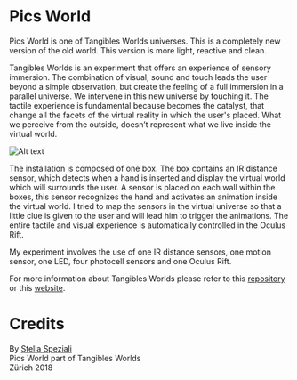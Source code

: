 # Pics World
Pics World is one of Tangibles Worlds universes. This is a completely new version of the old world. This version is more light, reactive and clean.

Tangibles Worlds is an experiment that offers an experience of sensory immersion. The combination of visual, sound and touch leads the user beyond a simple observation, but create the feeling of a full immersion in a parallel universe. We intervene in this new universe by touching it. The tactile experience is fundamental because becomes the catalyst, that change all the facets of the virtual reality in which the user's placed. What we perceive from the outside, doesn’t represent what we live inside the virtual world.

![Alt text](https://github.com/spezialis/tangibles_worlds/blob/master/Readme_data/Photos/Tangibles-Worlds_ECAL.jpg)

The installation is composed of one box. The box contains an IR distance sensor, which detects when a hand is inserted and display the virtual world which will surrounds the user. A sensor is placed on each wall within the boxes, this sensor recognizes the hand and activates an animation inside the virtual world. I tried to map the sensors in the virtual universe so that a little clue is given to the user and will lead him to trigger the animations. The entire tactile and visual experience is automatically controlled in the Oculus Rift.

My experiment involves the use of one IR distance sensors, one motion sensor, one LED, four photocell sensors and one Oculus Rift.

For more information about Tangibles Worlds please refer to this [repository](https://github.com/spezialis/tangibles_worlds) or this [website](http://stellaspeziali.ch/).

# Credits
By [Stella Speziali](http://stellaspeziali.ch/)<br>
Pics World part of Tangibles Worlds<br>
Zürich 2018<br>
